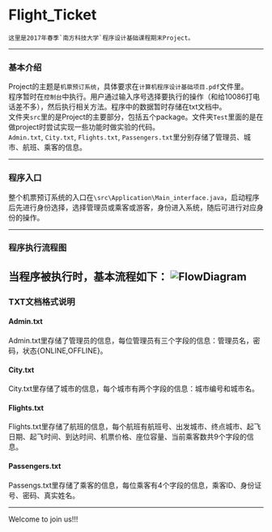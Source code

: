 # Flight_Ticket
	这里是2017年春季`南方科技大学`程序设计基础课程期末Project。

----------
###	基本介绍
Project的主题是`机票预订系统`，具体要求在`计算机程序设计基础项目.pdf`文件里。<br>
程序暂时在`控制台`中执行。用户通过输入序号选择要执行的操作（和给10086打电话差不多），然后执行相关方法。程序中的数据暂时存储在txt文档中。
<br>
文件夹`src`里的是Project的主要部分，包括五个package。文件夹`Test`里面的是在做project时尝试实现一些功能时做实验的代码。<br>
`Admin.txt`, `City.txt`, `Flights.txt`, `Passengers.txt`里分别存储了管理员、城市、航班、乘客的信息。

----------
###	程序入口

整个机票预订系统的入口在`\src\Application\Main_interface.java`，启动程序后先进行身份选择，选择管理员或乘客或游客，身份进入系统，随后可进行对应身份的操作。

----------
###	程序执行流程图

当程序被执行时，基本流程如下：
![FlowDiagram](http://i4.buimg.com/567571/d4e180e29d0af9f2.png)
----------
###	TXT文档格式说明
####	Admin.txt
Admin.txt里存储了管理员的信息，每位管理员有三个字段的信息：管理员名，密码，状态{ONLINE,OFFLINE}。
####	City.txt
City.txt里存储了城市的信息，每个城市有两个字段的信息：城市编号和城市名。
####	Flights.txt
Flights.txt里存储了航班的信息，每个航班有航班号、出发城市、终点城市、起飞日期、起飞时间、到达时间、机票价格、座位容量、当前乘客数共9个字段的信息。
####	Passengers.txt
Passengs.txt里存储了乘客的信息，每位乘客有4个字段的信息，乘客ID、身份证号、密码、真实姓名。



----------
Welcome to join us!!!
